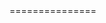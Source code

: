 <div> =============== <img src "https://em-content.zobj.net/thumbs/160/twitter/322/flag-united-kingdom_1f1ec-1f1e7.png" English ============ </div>
  
